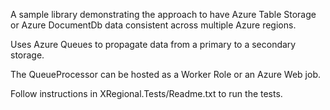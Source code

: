 A sample library demonstrating the approach to have Azure Table Storage or Azure DocumentDb data consistent across multiple Azure regions.

Uses Azure Queues to propagate data from a primary to a secondary storage.

The QueueProcessor can be hosted as a Worker Role or an Azure Web job.

Follow instructions in XRegional.Tests/Readme.txt to run the tests.